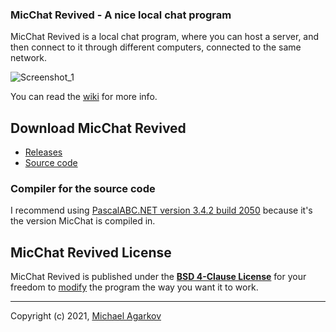 ### MicChat Revived - A nice local chat program

MicChat Revived is a local chat program, where you can host a server, and then connect to it through different computers, connected to the same network.

![Screenshot_1](https://user-images.githubusercontent.com/81249219/126682296-86bb58c6-b491-4c47-ace4-9245b91177f1.png)

You can read the [wiki](https://github.com/MichaelAgarkov/MicChatRevived/wiki) for more info.

## Download MicChat Revived

- [Releases](https://github.com/MichaelAgarkov/MicChatRevived/releases)
- [Source code](https://github.com/MichaelAgarkov/MicChatRevived)

### Compiler for the source code
I recommend using [PascalABC.NET version 3.4.2 build 2050](https://archive.org/download/pascalabc.net/PascalABCNETWithDotNetSetup.exe) because it's the version MicChat is compiled in.

## MicChat Revived License
MicChat Revived is published under the [**BSD 4-Clause License**](https://github.com/MichaelAgarkov/MicChatRevived/blob/main/License.txt) for your freedom to [modify](https://github.com/MichaelAgarkov/MicChatRevived/wiki/Modifying) the program the way you want it to work.

---
Copyright (c) 2021, [Michael Agarkov](https://github.com/MichaelAgarkov)
